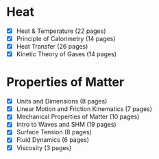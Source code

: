 # Heat

- [x] Heat & Temperature (22 pages)
- [x] Principe of Caorimetry (14 pages)
- [x] Heat Transfer (26 pages)
- [x] Kinetic Theory of Gases (14 pages)

# Properties of Matter

- [x] Units and Dimensions (8 pages)
- [x] Linear Motion and Friction Kinematics (7 pages)
- [x] Mechanica Properties of Matter (10 pages)
- [x] Intro to Waves and SHM (19 pages)
- [x] Surface Tension (8 pages)
- [x] Fuid Dynamics (6 pages)
- [x] Viscosity (3 pages)
